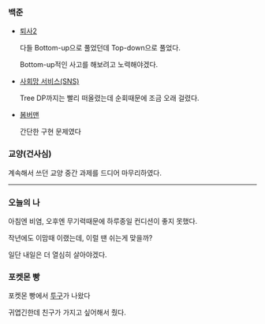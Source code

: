 ### 백준
- [퇴사2](https://www.acmicpc.net/problem/15486)

  다들 Bottom-up으로 풀었던데 Top-down으로 풀었다. 
  
  Bottom-up적인 사고를 해보려고 노력해야겠다.

- [사회망 서비스(SNS)](https://www.acmicpc.net/problem/2533)

  Tree DP까지는 빨리 떠올렸는데 순회때문에 조금 오래 걸렸다.

- [봄버맨](https://www.acmicpc.net/problem/16918)

  간단한 구현 문제였다

### 교양(건사심)
계속해서 쓰던 교양 중간 과제를 드디어 마무리하였다.

---

### 오늘의 나
아침엔 비염, 오후엔 무기력때문에 하루종일 컨디션이 좋지 못했다.

작년에도 이맘때 이랬는데, 이럴 땐 쉬는게 맞을까?

일단 내일은 더 열심히 살아야겠다.


### 포켓몬 빵
포켓몬 빵에서 [투구](https://pokemon.fandom.com/ko/wiki/%ED%88%AC%EA%B5%AC_(%ED%8F%AC%EC%BC%93%EB%AA%AC))가 나왔다 

귀엽긴한데 친구가 가지고 싶어해서 줬다.

